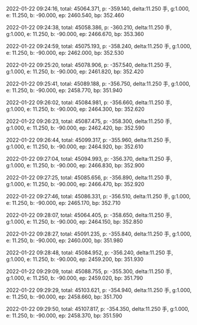2022-01-22 09:24:16, total: 45064.371, p: -359.140, delta:11.250 手, g:1.000, e: 11.250, b: -90.000, ep: 2460.540, bp: 352.460

2022-01-22 09:24:38, total: 45058.386, p: -360.210, delta:11.250 手, g:1.000, e: 11.250, b: -90.000, ep: 2466.670, bp: 353.360

2022-01-22 09:24:59, total: 45075.193, p: -358.240, delta:11.250 手, g:1.000, e: 11.250, b: -90.000, ep: 2462.000, bp: 352.530

2022-01-22 09:25:20, total: 45078.906, p: -357.540, delta:11.250 手, g:1.000, e: 11.250, b: -90.000, ep: 2461.820, bp: 352.420

2022-01-22 09:25:41, total: 45089.188, p: -356.750, delta:11.250 手, g:1.000, e: 11.250, b: -90.000, ep: 2458.770, bp: 351.940

2022-01-22 09:26:02, total: 45084.981, p: -356.660, delta:11.250 手, g:1.000, e: 11.250, b: -90.000, ep: 2464.300, bp: 352.620

2022-01-22 09:26:23, total: 45087.475, p: -358.300, delta:11.250 手, g:1.000, e: 11.250, b: -90.000, ep: 2462.420, bp: 352.590

2022-01-22 09:26:44, total: 45099.317, p: -355.960, delta:11.250 手, g:1.000, e: 11.250, b: -90.000, ep: 2464.920, bp: 352.610

2022-01-22 09:27:04, total: 45094.993, p: -356.370, delta:11.250 手, g:1.000, e: 11.250, b: -90.000, ep: 2466.830, bp: 352.900

2022-01-22 09:27:25, total: 45085.656, p: -356.890, delta:11.250 手, g:1.000, e: 11.250, b: -90.000, ep: 2466.470, bp: 352.920

2022-01-22 09:27:46, total: 45086.331, p: -356.510, delta:11.250 手, g:1.000, e: 11.250, b: -90.000, ep: 2465.170, bp: 352.710

2022-01-22 09:28:07, total: 45064.405, p: -358.650, delta:11.250 手, g:1.000, e: 11.250, b: -90.000, ep: 2464.150, bp: 352.850

2022-01-22 09:28:27, total: 45091.235, p: -355.840, delta:11.250 手, g:1.000, e: 11.250, b: -90.000, ep: 2460.000, bp: 351.980

2022-01-22 09:28:48, total: 45084.952, p: -356.240, delta:11.250 手, g:1.000, e: 11.250, b: -90.000, ep: 2459.200, bp: 351.930

2022-01-22 09:29:09, total: 45088.755, p: -355.300, delta:11.250 手, g:1.000, e: 11.250, b: -90.000, ep: 2459.020, bp: 351.790

2022-01-22 09:29:29, total: 45103.621, p: -354.940, delta:11.250 手, g:1.000, e: 11.250, b: -90.000, ep: 2458.660, bp: 351.700

2022-01-22 09:29:50, total: 45107.817, p: -354.350, delta:11.250 手, g:1.000, e: 11.250, b: -90.000, ep: 2458.370, bp: 351.590